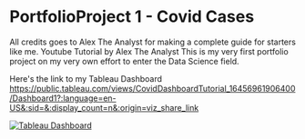 # PortfolioProject 1 - Covid Cases

All credits goes to Alex The Analyst for making a complete guide for starters like me. Youtube Tutorial by Alex The Analyst
This is my very first portfolio project on my very own effort to enter the Data Science field.

Here's the link to my Tableau Dashboard
https://public.tableau.com/views/CovidDashboardTutorial_16456961906400/Dashboard1?:language=en-US&:sid=&:display_count=n&:origin=viz_share_link

[![Tableau Dashboard](https://public.tableau.com/static/images/Co/CovidDashboardTutorial_16456961906400/Dashboard1/1_rss.png)](https://public.tableau.com/static/images/Co/CovidDashboardTutorial_16456961906400/Dashboard1/1_rss.png)
